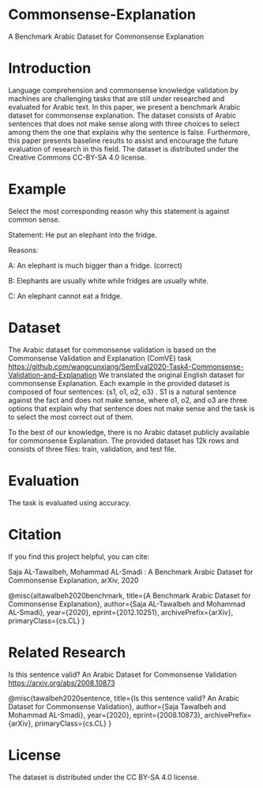 # Commonsense-Explanation
A Benchmark Arabic Dataset for Commonsense Explanation
# Introduction
Language comprehension and commonsense knowledge validation by machines are challenging tasks that are still under researched and evaluated for Arabic text. In this paper, we present a benchmark Arabic dataset for commonsense explanation. The dataset consists of Arabic sentences that does not make sense along with three choices to select among them the one that explains why the sentence is false. Furthermore, this paper presents baseline results to assist and encourage the future evaluation of research in this field. The dataset is distributed under the Creative Commons CC-BY-SA 4.0 license.

# Example
Select the most corresponding reason why this statement is against common sense.

Statement: He put an elephant into the fridge.

Reasons:

A: An elephant is much bigger than a fridge. (correct)

B: Elephants are usually white while fridges are usually white.

C: An elephant cannot eat a fridge.

# Dataset
The Arabic dataset for commonsense validation is based on the  Commonsense Validation and Explanation (ComVE) task https://github.com/wangcunxiang/SemEval2020-Task4-Commonsense-Validation-and-Explanation We translated the original English dataset for commonsense Explanation. Each example in the provided dataset is composed of four sentences: \{s1, o1, o2, o3\} . S1 is a natural sentence against the fact and does not make sense, where o1, o2, and o3 are three options that explain why that sentence does not make sense and the task is to select the most correct out of them.

To the best of our knowledge, there is no Arabic dataset publicly available for commonsense Explanation. The provided dataset has 12k rows and consists of three files: train, validation, and test file. 

# Evaluation
The task is evaluated using accuracy. 

# Citation
If you find this project helpful, you can cite:

Saja AL-Tawalbeh, Mohammad AL-Smadi : A Benchmark Arabic Dataset for Commonsense Explanation, arXiv, 2020


@misc{altawalbeh2020benchmark,
      title={A Benchmark Arabic Dataset for Commonsense Explanation}, 
      author={Saja AL-Tawalbeh and Mohammad AL-Smadi},
      year={2020},
      eprint={2012.10251},
      archivePrefix={arXiv},
      primaryClass={cs.CL}
}

# Related Research 
Is this sentence valid? An Arabic Dataset for Commonsense Validation
https://arxiv.org/abs/2008.10873

@misc{tawalbeh2020sentence,
    title={Is this sentence valid? An Arabic Dataset for Commonsense Validation},
    author={Saja Tawalbeh and Mohammad AL-Smadi},
    year={2020},
    eprint={2008.10873},
    archivePrefix={arXiv},
    primaryClass={cs.CL}
}

# License
The dataset is distributed under the CC BY-SA 4.0 license.
